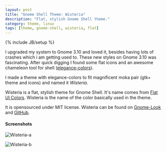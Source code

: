 ```yaml
---
layout: post
title: "Gnome Shell Theme: Wisteria"
description: "Flat, stylish Gnome Shell theme."
category: theme, linux
tags: [theme, gnome-shell, wisteria, flat]
---
```

{% include JB/setup %}

I upgraded my system to Gnome 3.10 and loved it, besides having lots of crashes which i am getting used to. These new styles on Gnome 3.10 was fascinating. After quick digging I found some flat icons and an awesome chameleon tool for shell ([elegance-colors](http://satya164.deviantart.com/art/Gnome-Shell-Elegance-Colors-305966388)).

I made a theme with elegance-colors to fit magnificent moka pair (gtk+ theme and icons) and named it *Wisteria*.

Wisteria is a flat, stylish theme for Gnome Shell. It's name comes from [Flat UI Colors](http://flatuicolors.com). Wisteria is the name of the color basically used in the theme.

It is opensourced under MIT license. Wisteria can be found on [Gnome-Look](http://gnome-look.org/content/show.php/Wisteria?content=161994) and [GitHub](https://github.com/dbtek/wisteria).

#### Screenshots

![Wisteria-a](https://raw.github.com/dbtek/wisteria/master/wisteria-a.png)

![Wisteria-b](https://raw.github.com/dbtek/wisteria/master/wisteria-b.png)
